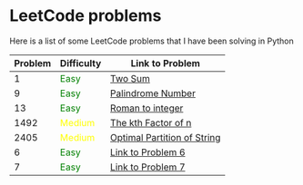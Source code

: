 # LeetCode problems
Here is a list of some LeetCode problems that I have been solving in Python

| Problem  | Difficulty | Link to Problem                     |
|----------|------------|-------------------------------------|
|    1     |    <span style="color:green">Easy</span>         | [Two Sum](https://leetcode.com/problems/two-sum/) |
|    9     |   	<span style="color:green">Easy</span>         | [Palindrome Number](https://leetcode.com/problems/palindrome-number/) |
|    13    |    <span style="color:green">Easy</span>         | [Roman to integer](https://leetcode.com/problems/roman-to-integer/) |
|    1492  |    <span style="color:yellow">Medium</span>      | [The kth Factor of n](https://leetcode.com/problems/the-kth-factor-of-n/?envType=study-plan-v2&envId=amazon-spring-23-high-frequency) |
|    2405  |    <span style="color:yellow">Medium</span>      | [Optimal Partition of String](https://leetcode.com/problems/optimal-partition-of-string/?envType=study-plan-v2&envId=amazon-spring-23-high-frequency) |
|    6     |   	<span style="color:green">Easy</span>         | [Link to Problem 6](enlace-al-problema-6) |
|    7     |    <span style="color:green">Easy</span>         | [Link to Problem 7](enlace-al-problema-7) |

